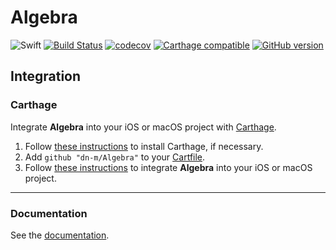 # Algebra

![Swift](https://img.shields.io/badge/%20in-swift%203.0-orange.svg)
[![Build Status](https://travis-ci.org/dn-m/Algebra.svg?branch=master)](https://travis-ci.org/dn-m/Algebra) 
[![codecov](https://codecov.io/gh/dn-m/Algebra/branch/master/graph/badge.svg)](https://codecov.io/gh/dn-m/Algebra) 
[![Carthage compatible](https://img.shields.io/badge/Carthage-compatible-4BC51D.svg?style=flat)](https://github.com/Carthage/Carthage) 
[![GitHub version](https://badge.fury.io/gh/dn-m%2FAlgebra.svg)](https://badge.fury.io/gh/dn-m%2FAlgebra) 

## Integration

### Carthage
Integrate **Algebra** into your iOS or macOS project with [Carthage](https://github.com/Carthage/Carthage).

1. Follow [these instructions](https://github.com/Carthage/Carthage#installing-carthage) to install Carthage, if necessary.
2. Add `github "dn-m/Algebra"` to your [Cartfile](https://github.com/Carthage/Carthage/blob/master/Documentation/Artifacts.md#cartfile).
3. Follow [these instructions](https://github.com/Carthage/Carthage#adding-frameworks-to-an-application) to integrate **Algebra** into your iOS or macOS project.

---

### Documentation
See the [documentation](http://dn-m.github.io/Algebra/).
